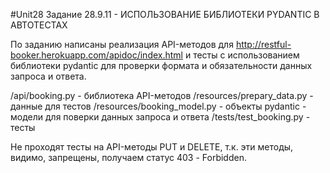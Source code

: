 #Unit28
Задание 28.9.11 - ИСПОЛЬЗОВАНИЕ БИБЛИОТЕКИ PYDANTIC В АВТОТЕСТАХ

По заданию написаны реализация API-методов для http://restful-booker.herokuapp.com/apidoc/index.html и тесты с использованием библиотеки pydantic для проверки формата и обязательности данных запроса и ответа.

/api/booking.py - библиотека API-методов
/resources/prepary_data.py - данные для тестов
/resources/booking_model.py - объекты pydantic - модели для поверки данных запроса и ответа
/tests/test_booking.py - тесты

Не проходят тесты на API-методы PUT и DELETE, т.к. эти методы, видимо, запрещены, получаем статус 403 - Forbidden. 
